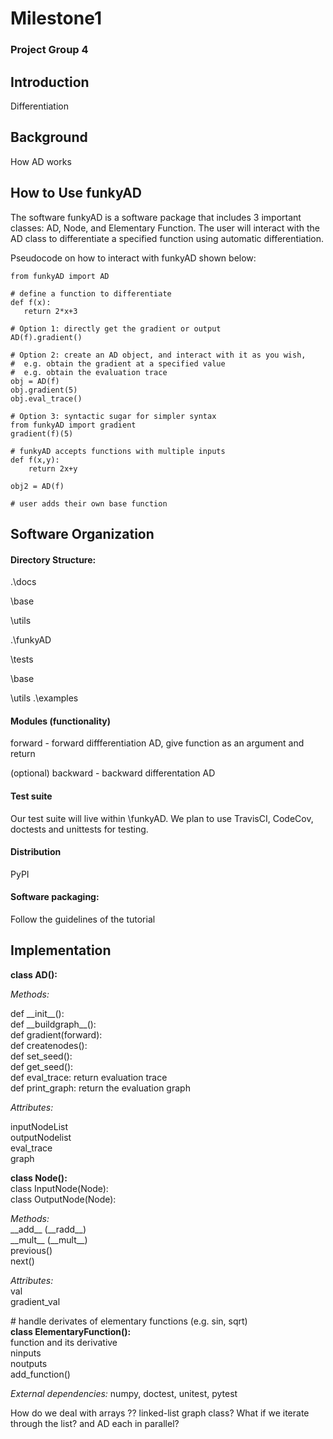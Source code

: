 # Milestone1
### Project Group 4

## Introduction
Differentiation  

## Background
How AD works

## How to Use funkyAD

The software funkyAD is a software package that includes 3 important classes: AD, Node, and Elementary Function.
The user will interact with the AD class to differentiate a specified function using automatic differentiation. 

Pseudocode on how to interact with funkyAD shown below: 
```
from funkyAD import AD

# define a function to differentiate 
def f(x):
   return 2*x+3
   
# Option 1: directly get the gradient or output 
AD(f).gradient()

# Option 2: create an AD object, and interact with it as you wish, 
#  e.g. obtain the gradient at a specified value
#  e.g. obtain the evaluation trace
obj = AD(f)
obj.gradient(5)
obj.eval_trace()

# Option 3: syntactic sugar for simpler syntax
from funkyAD import gradient
gradient(f)(5)

# funkyAD accepts functions with multiple inputs
def f(x,y):
    return 2x+y

obj2 = AD(f)

# user adds their own base function

```

## Software Organization

#### Directory Structure: 
.\docs  
<p>\base   
<p> \utils  

.\funkyAD  
<p> \tests  
<p> \base  
<p> \utils  
.\examples   

#### Modules (functionality)
forward - forward diffferentiation AD, give function as an argument and return

(optional) backward - backward differentation AD

#### Test suite
Our test suite will live within \funkyAD. We plan to use TravisCI, CodeCov, doctests and unittests for testing. 

#### Distribution
PyPI  

#### Software packaging: 
Follow the guidelines of the tutorial 

## Implementation

**class AD():**

*Methods:*
 
def \_\_init\_\_():  
def \_\_buildgraph\_\_():  
def gradient(forward):  
def createnodes():  
def set\_seed():  
def get\_seed():   
def eval\_trace: return evaluation trace  
def print\_graph: return the evaluation graph   

*Attributes:* 

inputNodeList   
outputNodelist   
eval\_trace   
graph   

**class Node():**    
class InputNode(Node):   
class OutputNode(Node): 

*Methods:*   
\_\_add\_\_  (\_\_radd\_\_)   
\_\_mult\_\_ (\_\_mult\_\_)   
previous()  
next()  

*Attributes:*   
val   
gradient\_val
 
\# handle derivates of elementary functions (e.g. sin, sqrt)   
**class ElementaryFunction():**   
function and its derivative   
ninputs  
noutputs  
add\_function()

*External dependencies:* numpy, doctest, unitest, pytest 

How do we deal with arrays ?? 
 linked-list
 graph class? 
 What if we iterate through the list? and AD each in parallel? 
